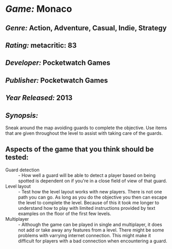 <h1><i>Game:</i> Monaco</h1>

<h2><i>Genre:</i> Action, Adventure, Casual, Indie, Strategy</h2>

<h2><i>Rating:</i> metacritic: 83</h2>

<h2><i>Developer:</i> Pocketwatch Games</h2>

<h2><i>Publisher:</i> Pocketwatch Games</h2>

<h2><i>Year Released:</i> 2013</h2>

<h2><i>Synopsis:</i></h2>
<p>Sneak around the map avoiding guards to complete the objective. Use items that are given throughout the level to assist with taking care of the guards.</p>

<h2>Aspects of the game that you think should be tested:</h2>

<dl>
  <dt>Guard detection</dt>
  <dd>- How well a guard will be able to detect a player based on being spotted is dependent on if you're in a close field of view of that guard.</dd>
  <dt>Level layout</dt>
  <dd>- Test how the level layout works with new players. There is not one path you can go. As long as you do the objective you then can escape the level to complete the level. Because of this it took me longer to understand how to play with limited instructions provided by text examples on the floor of the first few levels.</dd>
  <dt>Multiplayer</dt>
  <dd>- Although the game can be played in single and multiplayer, it does not add or take away any features from a level. There might be some problems with varrying internet connection. This might make it difficult for players with a bad connection when encountering a guard.</dd>
</dl>
